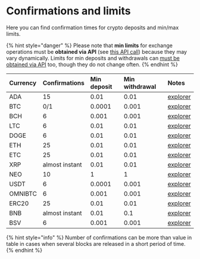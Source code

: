 # Confirmations and limits

Here you can find confirmation times for crypto deposits and min/max limits.

{% hint style="danger" %}
Please note that **min limits** for exchange operations must be **obtained via API** \(see [this API call](api-documentation/v2/#get-list-of-exchangeable-currency-pairs)\) because they may vary dynamically. Limits for min deposits and withdrawals can [must be obtained via API](api-documentation/v2/#get-list-of-supported-currencies) too, though they do not change often.
{% endhint %}

| Currency | Confirmations | Min deposit | Min withdrawal | Notes |
| :--- | :--- | :--- | :--- | :--- |
| ADA | 15 | 0.01 | 0.01 | [explorer](https://cardanoexplorer.com/) |
| BTC | 0/1 | 0.0001 | 0.001 | [explorer](https://www.blockchain.com/explorer) |
| BCH | 6 | 0.001 | 0.001 | [explorer](https://explorer.bitcoin.com/bch) |
| LTC | 6 | 0.01 | 0.01 | [explorer](https://live.blockcypher.com/ltc/) |
| DOGE | 6 | 0.01 | 0.01 | [explorer](https://live.blockcypher.com/doge/) |
| ETH | 25 | 0.01 | 0.01 | [explorer](http://etherscan.io/) |
| ETC | 25 | 0.01 | 0.01 | [explorer](https://gastracker.io/) |
| XRP | almost instant | 0.01 | 0.01 | [explorer](https://xrpcharts.ripple.com/#/) |
| NEO | 10 | 1 | 1 | [explorer](https://neotracker.io/) |
| USDT | 6 | 0.0001 | 0.001 | [explorer](https://omniexplorer.info/) |
| OMNIBTC | 6 | 0.001 | 0.001 | [explorer](https://www.blockchain.com/explorer) |
| ERC20 | 25 | 0.01 | 0.01 | [explorer](http://etherscan.io/) |
| BNB | almost instant | 0.01 | 0.1 | [explorer](http://etherscan.io/) |
| BSV | 6 | 0.001 | 0.001 | [explorer](https://blockchair.com/) |

{% hint style="info" %}
Number of confirmations can be more than value in table in cases when several blocks are released in a short period of time.
{% endhint %}

